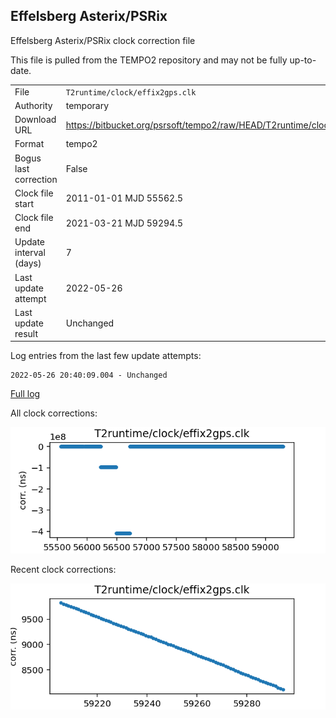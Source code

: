 
Effelsberg Asterix/PSRix
---------------------------
Effelsberg Asterix/PSRix clock correction file

This file is pulled from the TEMPO2 repository and may not be fully up-to-date.

|     |     |
|:--- |:--- |
| File | `T2runtime/clock/effix2gps.clk` |
| Authority | temporary |
| Download URL | <https://bitbucket.org/psrsoft/tempo2/raw/HEAD/T2runtime/clock/effix2gps.clk> |
| Format | tempo2 |
| Bogus last correction | False |
| Clock file start | 2011-01-01 MJD 55562.5 |
| Clock file end | 2021-03-21 MJD 59294.5 |
| Update interval (days) | 7 |
| Last update attempt | 2022-05-26 |
| Last update result | Unchanged |

Log entries from the last few update attempts:
```
2022-05-26 20:40:09.004 - Unchanged
```
[Full log](https://raw.githubusercontent.com/nanograv/pulsar-clock-corrections/main/log/T2runtime/clock/effix2gps.clk.log)


All clock corrections:

![plot of all clock corrections](effix2gps.clk.png "All corrections")

Recent clock corrections:

![plot of recent clock corrections](effix2gps.clk.short.png "Recent corrections")

